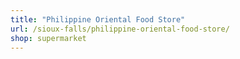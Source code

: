 ```yaml
---
title: "Philippine Oriental Food Store"
url: /sioux-falls/philippine-oriental-food-store/
shop: supermarket
---
```

